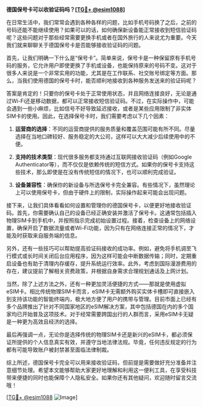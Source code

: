 **德国保号卡可以收验证码吗？[[TG💪+ @esim1088](https://t.me/s/esim1088)]**

在日常生活中，我们常常会遇到各种各样的问题，比如手机号码换了之后，之前的号码还能不能继续使用？如果可以的话，如何确保新设备能正常接收到短信验证码呢？这些问题对于那些经常需要更换手机或者在国外旅行的人来说尤为重要。今天我们就来聊聊关于德国保号卡是否能够接收验证码的问题。

首先，让我们明确一下什么是“保号卡”。简单来说，保号卡是一种保留原有手机号码的服务，它允许用户即使更换了手机或设备，也能保持原来的号码不变。这对于很多人来说是一个非常实用的功能，尤其是在工作联系、社交账号绑定等方面。那么，当我们使用德国的保号卡时，能否顺利地接收到各种服务发送来的验证码呢？

答案是肯定的！只要你的保号卡处于正常使用状态，并且网络连接良好，无论是通过Wi-Fi还是移动数据，都可以正常接收短信验证码。不过，在实际操作中，可能会遇到一些小麻烦，比如信号不好导致延迟接收，或者是某些应用限制了非实体SIM卡的使用。因此，在选择保号卡时，我们需要考虑以下几个因素：

1. **运营商的选择**：不同的运营商提供的服务质量和覆盖范围可能有所不同。尽量选择在当地口碑较好、服务稳定的大公司，这样可以大大减少后续使用中的不便。
   
2. **支持的技术类型**：现代很多服务都支持通过互联网接收验证码（例如Google Authenticator等），而不仅仅是依赖传统的短信方式。如果你的保号卡支持这些技术，那么即使是在没有传统短信的情况下，也可以顺利完成验证。

3. **设备兼容性**：确保你的新设备与所选保号卡完全兼容。有些情况下，虽然理论上可以使用保号卡，但由于硬件上的限制，实际操作起来可能会出现问题。

接下来，让我们具体看看如何设置和管理你的德国保号卡，以便更好地接收验证码。首先，你需要确认自己的设备已经正确安装并激活了保号卡。这通常包括插入物理SIM卡到手机中，并按照指示完成初始设置过程。接着，检查设备上的网络设置，确保开启了数据流量或者Wi-Fi功能，因为只有在网络连接正常的情况下，才能及时获取来自服务端的信息。

另外，还有一些技巧可以帮助提高验证码接收的成功率。例如，避免将手机调至飞行模式或长时间关闭后台应用程序，因为这样可能会中断数据传输；同时，定期重启设备也有助于清理内存缓存，提升系统运行效率。此外，考虑到国际漫游费用的存在，建议提前了解相关资费政策，并根据自身需求合理规划通话及上网计划。

当然，除了上述方法之外，还有一种更加灵活便捷的方式——那就是使用虚拟eSIM卡。相比传统物理SIM卡而言，eSIM卡无需额外购买实体卡槽即可直接嵌入到支持该功能的智能终端内，极大地方便了用户的携带与管理。目前市面上已经有多个品牌推出了针对不同国家地区的eSIM解决方案，其中包括德国在内的多个国家均已开始普及这项技术。对于经常需要跨国出行的人群而言，采用eSIM卡无疑是一种更为高效且经济的选择。

最后再强调一点，无论你是选择传统的物理SIM卡还是新兴的eSIM卡，都必须保证所提供的个人信息真实有效，并遵守当地法律法规。毕竟，任何违反规定的行为都有可能导致账户被封禁甚至面临法律制裁。

综上所述，德国保号卡完全可以用来接收验证码，但前提是需要做好充分准备并注意细节处理。希望本文能够帮助大家更好地理解和利用这一便利工具，在享受科技带来便捷的同时也能保障个人隐私安全。如果你还有其他疑问，欢迎随时留言交流哦！

[[TG💪+ @esim1088](https://t.me/s/esim1088) ![Image](https://i.postimg.cc/4NQfJmqS/Snipaste-2025-05-13-00-14-12.png)]